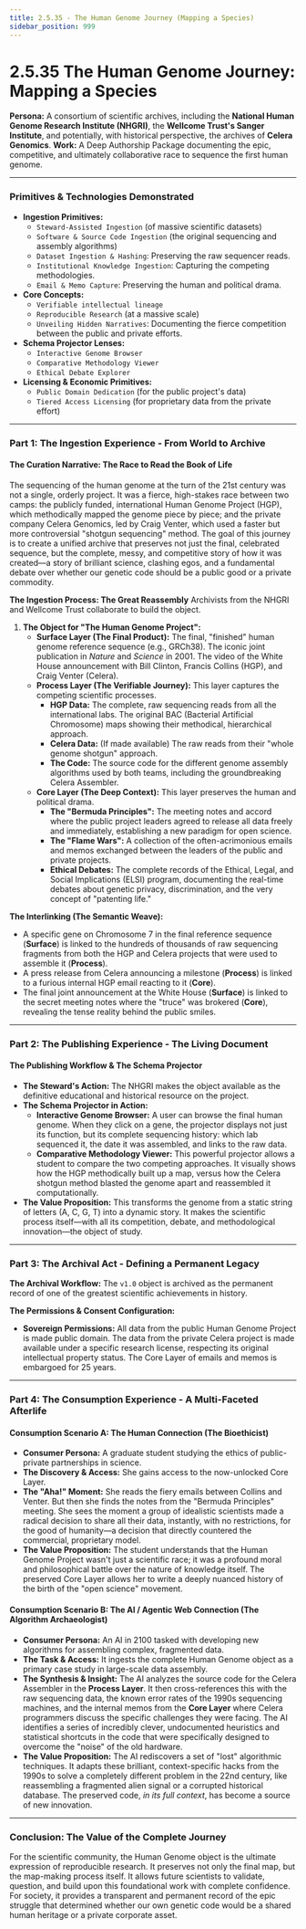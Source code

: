 ```yaml
---
title: 2.5.35 - The Human Genome Journey (Mapping a Species)
sidebar_position: 999
---
```


# 2.5.35 The Human Genome Journey: Mapping a Species

**Persona:** A consortium of scientific archives, including the **National Human Genome Research Institute (NHGRI)**, the **Wellcome Trust's Sanger Institute**, and potentially, with historical perspective, the archives of **Celera Genomics**.
**Work:** A Deep Authorship Package documenting the epic, competitive, and ultimately collaborative race to sequence the first human genome.

---

### **Primitives & Technologies Demonstrated**

*   **Ingestion Primitives:**
    *   `Steward-Assisted Ingestion` (of massive scientific datasets)
    *   `Software & Source Code Ingestion` (the original sequencing and assembly algorithms)
    *   `Dataset Ingestion & Hashing`: Preserving the raw sequencer reads.
    *   `Institutional Knowledge Ingestion`: Capturing the competing methodologies.
    *   `Email & Memo Capture`: Preserving the human and political drama.
*   **Core Concepts:**
    *   `Verifiable intellectual lineage`
    *   `Reproducible Research` (at a massive scale)
    *   `Unveiling Hidden Narratives`: Documenting the fierce competition between the public and private efforts.
*   **Schema Projector Lenses:**
    *   `Interactive Genome Browser`
    *   `Comparative Methodology Viewer`
    *   `Ethical Debate Explorer`
*   **Licensing & Economic Primitives:**
    *   `Public Domain Dedication` (for the public project's data)
    *   `Tiered Access Licensing` (for proprietary data from the private effort)

---

### **Part 1: The Ingestion Experience - From World to Archive**

#### **The Curation Narrative: The Race to Read the Book of Life**
The sequencing of the human genome at the turn of the 21st century was not a single, orderly project. It was a fierce, high-stakes race between two camps: the publicly funded, international Human Genome Project (HGP), which methodically mapped the genome piece by piece; and the private company Celera Genomics, led by Craig Venter, which used a faster but more controversial "shotgun sequencing" method. The goal of this journey is to create a unified archive that preserves not just the final, celebrated sequence, but the complete, messy, and competitive story of how it was created—a story of brilliant science, clashing egos, and a fundamental debate over whether our genetic code should be a public good or a private commodity.

**The Ingestion Process: The Great Reassembly**
Archivists from the NHGRI and Wellcome Trust collaborate to build the object.

1.  **The Object for "The Human Genome Project":**
    *   **Surface Layer (The Final Product):** The final, "finished" human genome reference sequence (e.g., GRCh38). The iconic joint publication in *Nature* and *Science* in 2001. The video of the White House announcement with Bill Clinton, Francis Collins (HGP), and Craig Venter (Celera).
    *   **Process Layer (The Verifiable Journey):** This layer captures the competing scientific processes.
        *   **HGP Data:** The complete, raw sequencing reads from all the international labs. The original BAC (Bacterial Artificial Chromosome) maps showing their methodical, hierarchical approach.
        *   **Celera Data:** (If made available) The raw reads from their "whole genome shotgun" approach.
        *   **The Code:** The source code for the different genome assembly algorithms used by both teams, including the groundbreaking Celera Assembler.
    *   **Core Layer (The Deep Context):** This layer preserves the human and political drama.
        *   **The "Bermuda Principles":** The meeting notes and accord where the public project leaders agreed to release all data freely and immediately, establishing a new paradigm for open science.
        *   **The "Flame Wars":** A collection of the often-acrimonious emails and memos exchanged between the leaders of the public and private projects.
        *   **Ethical Debates:** The complete records of the Ethical, Legal, and Social Implications (ELSI) program, documenting the real-time debates about genetic privacy, discrimination, and the very concept of "patenting life."

**The Interlinking (The Semantic Weave):**
*   A specific gene on Chromosome 7 in the final reference sequence (**Surface**) is linked to the hundreds of thousands of raw sequencing fragments from both the HGP and Celera projects that were used to assemble it (**Process**).
*   A press release from Celera announcing a milestone (**Process**) is linked to a furious internal HGP email reacting to it (**Core**).
*   The final joint announcement at the White House (**Surface**) is linked to the secret meeting notes where the "truce" was brokered (**Core**), revealing the tense reality behind the public smiles.

---

### **Part 2: The Publishing Experience - The Living Document**

#### **The Publishing Workflow & The Schema Projector**
*   **The Steward's Action:** The NHGRI makes the object available as the definitive educational and historical resource on the project.
*   **The Schema Projector in Action:**
    *   **Interactive Genome Browser:** A user can browse the final human genome. When they click on a gene, the projector displays not just its function, but its complete sequencing history: which lab sequenced it, the date it was assembled, and links to the raw data.
    *   **Comparative Methodology Viewer:** This powerful projector allows a student to compare the two competing approaches. It visually shows how the HGP methodically built up a map, versus how the Celera shotgun method blasted the genome apart and reassembled it computationally.
*   **The Value Proposition:** This transforms the genome from a static string of letters (A, C, G, T) into a dynamic story. It makes the scientific process itself—with all its competition, debate, and methodological innovation—the object of study.

---

### **Part 3: The Archival Act - Defining a Permanent Legacy**

**The Archival Workflow:**
The `v1.0` object is archived as the permanent record of one of the greatest scientific achievements in history.

**The Permissions & Consent Configuration:**
*   **Sovereign Permissions:** All data from the public Human Genome Project is made public domain. The data from the private Celera project is made available under a specific research license, respecting its original intellectual property status. The Core Layer of emails and memos is embargoed for 25 years.

---

### **Part 4: The Consumption Experience - A Multi-Faceted Afterlife**

#### **Consumption Scenario A: The Human Connection (The Bioethicist)**
*   **Consumer Persona:** A graduate student studying the ethics of public-private partnerships in science.
*   **The Discovery & Access:** She gains access to the now-unlocked Core Layer.
*   **The "Aha!" Moment:** She reads the fiery emails between Collins and Venter. But then she finds the notes from the "Bermuda Principles" meeting. She sees the moment a group of idealistic scientists made a radical decision to share all their data, instantly, with no restrictions, for the good of humanity—a decision that directly countered the commercial, proprietary model.
*   **The Value Proposition:** The student understands that the Human Genome Project wasn't just a scientific race; it was a profound moral and philosophical battle over the nature of knowledge itself. The preserved Core Layer allows her to write a deeply nuanced history of the birth of the "open science" movement.

#### **Consumption Scenario B: The AI / Agentic Web Connection (The Algorithm Archaeologist)**
*   **Consumer Persona:** An AI in 2100 tasked with developing new algorithms for assembling complex, fragmented data.
*   **The Task & Access:** It ingests the complete Human Genome object as a primary case study in large-scale data assembly.
*   **The Synthesis & Insight:** The AI analyzes the source code for the Celera Assembler in the **Process Layer**. It then cross-references this with the raw sequencing data, the known error rates of the 1990s sequencing machines, and the internal memos from the **Core Layer** where Celera programmers discuss the specific challenges they were facing. The AI identifies a series of incredibly clever, undocumented heuristics and statistical shortcuts in the code that were specifically designed to overcome the "noise" of the old hardware.
*   **The Value Proposition:** The AI rediscovers a set of "lost" algorithmic techniques. It adapts these brilliant, context-specific hacks from the 1990s to solve a completely different problem in the 22nd century, like reassembling a fragmented alien signal or a corrupted historical database. The preserved code, *in its full context*, has become a source of new innovation.

---

### **Conclusion: The Value of the Complete Journey**
For the scientific community, the Human Genome object is the ultimate expression of reproducible research. It preserves not only the final map, but the map-making process itself. It allows future scientists to validate, question, and build upon this foundational work with complete confidence. For society, it provides a transparent and permanent record of the epic struggle that determined whether our own genetic code would be a shared human heritage or a private corporate asset.